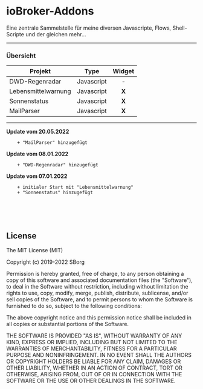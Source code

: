 <h1>ioBroker-Addons</h1>

Eine zentrale Sammelstelle für meine diversen Javascripte, Flows, Shell-Scripte und der gleichen mehr...


---

### Übersicht ###
| Projekt | Type | Widget
| --- | --- | :---:
| DWD-Regenradar | Javascript | -
| Lebensmittelwarnung | Javascript | **X**
| Sonnenstatus | Javascript | **X**
| MailParser | Javascript | **X**

---	

**Update vom 20.05.2022**
```
    + "MailParser" hinzugefügt
```
**Update vom 08.01.2022**
```
    + "DWD-Regenradar" hinzugefügt
```
**Update vom 07.01.2022**
```
    + initialer Start mit "Lebensmittelwarnung"
    + "Sonnenstatus" hinzugefügt
```

<br><br><br>
## License ##
The MIT License (MIT)

Copyright (c) 2019-2022 SBorg

Permission is hereby granted, free of charge, to any person obtaining a copy
of this software and associated documentation files (the "Software"), to deal
in the Software without restriction, including without limitation the rights
to use, copy, modify, merge, publish, distribute, sublicense, and/or sell
copies of the Software, and to permit persons to whom the Software is
furnished to do so, subject to the following conditions:

The above copyright notice and this permission notice shall be included in
all copies or substantial portions of the Software.

THE SOFTWARE IS PROVIDED "AS IS", WITHOUT WARRANTY OF ANY KIND, EXPRESS OR
IMPLIED, INCLUDING BUT NOT LIMITED TO THE WARRANTIES OF MERCHANTABILITY,
FITNESS FOR A PARTICULAR PURPOSE AND NONINFRINGEMENT. IN NO EVENT SHALL THE
AUTHORS OR COPYRIGHT HOLDERS BE LIABLE FOR ANY CLAIM, DAMAGES OR OTHER
LIABILITY, WHETHER IN AN ACTION OF CONTRACT, TORT OR OTHERWISE, ARISING FROM,
OUT OF OR IN CONNECTION WITH THE SOFTWARE OR THE USE OR OTHER DEALINGS IN
THE SOFTWARE.
